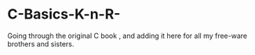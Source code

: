 # C-Basics-K-n-R-
Going through the original C book , and adding it here for all my free-ware brothers and sisters. 
